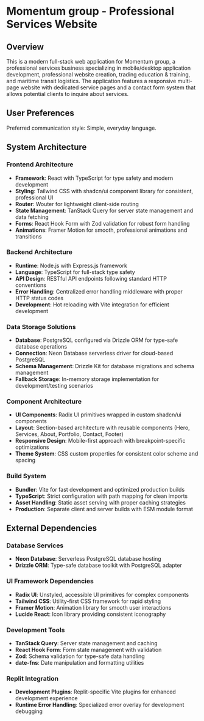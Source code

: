# Momentum group - Professional Services Website

## Overview

This is a modern full-stack web application for Momentum group, a professional services business specializing in mobile/desktop application development, professional website creation, trading education & training, and maritime transit logistics. The application features a responsive multi-page website with dedicated service pages and a contact form system that allows potential clients to inquire about services.

## User Preferences

Preferred communication style: Simple, everyday language.

## System Architecture

### Frontend Architecture
- **Framework**: React with TypeScript for type safety and modern development
- **Styling**: Tailwind CSS with shadcn/ui component library for consistent, professional UI
- **Router**: Wouter for lightweight client-side routing
- **State Management**: TanStack Query for server state management and data fetching
- **Forms**: React Hook Form with Zod validation for robust form handling
- **Animations**: Framer Motion for smooth, professional animations and transitions

### Backend Architecture
- **Runtime**: Node.js with Express.js framework
- **Language**: TypeScript for full-stack type safety
- **API Design**: RESTful API endpoints following standard HTTP conventions
- **Error Handling**: Centralized error handling middleware with proper HTTP status codes
- **Development**: Hot reloading with Vite integration for efficient development

### Data Storage Solutions
- **Database**: PostgreSQL configured via Drizzle ORM for type-safe database operations
- **Connection**: Neon Database serverless driver for cloud-based PostgreSQL
- **Schema Management**: Drizzle Kit for database migrations and schema management
- **Fallback Storage**: In-memory storage implementation for development/testing scenarios

### Component Architecture
- **UI Components**: Radix UI primitives wrapped in custom shadcn/ui components
- **Layout**: Section-based architecture with reusable components (Hero, Services, About, Portfolio, Contact, Footer)
- **Responsive Design**: Mobile-first approach with breakpoint-specific optimizations
- **Theme System**: CSS custom properties for consistent color scheme and spacing

### Build System
- **Bundler**: Vite for fast development and optimized production builds
- **TypeScript**: Strict configuration with path mapping for clean imports
- **Asset Handling**: Static asset serving with proper caching strategies
- **Production**: Separate client and server builds with ESM module format

## External Dependencies

### Database Services
- **Neon Database**: Serverless PostgreSQL database hosting
- **Drizzle ORM**: Type-safe database toolkit with PostgreSQL adapter

### UI Framework Dependencies
- **Radix UI**: Unstyled, accessible UI primitives for complex components
- **Tailwind CSS**: Utility-first CSS framework for rapid styling
- **Framer Motion**: Animation library for smooth user interactions
- **Lucide React**: Icon library providing consistent iconography

### Development Tools
- **TanStack Query**: Server state management and caching
- **React Hook Form**: Form state management with validation
- **Zod**: Schema validation for type-safe data handling
- **date-fns**: Date manipulation and formatting utilities

### Replit Integration
- **Development Plugins**: Replit-specific Vite plugins for enhanced development experience
- **Runtime Error Handling**: Specialized error overlay for development debugging